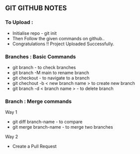  <h2>GIT GITHUB NOTES</h2>
   <div>
    <h3>To Upload :</h3>
    <ul>
        <li>Initialise repo - git init</li>
        <li>Then Follow the given commands on github..</li>
        <li>Congratulations !! Project Uploaded Successfully.</li>
    </ul>
    <h3>Branches : Basic Commands</h3>
    <ul>
        <li>git branch - to check branches</li>
        <li>git branch -M main to rename branch </li>
        <li>git checkout <branchname> -  to navigate to a branch</li>
            <li>git chechout -b < new branch name > to create new branch</li>
            <li>git branch -d < branch name > - to delete branch</li>
    </ul>
    <h3>Branch : Merge commands</h3>
    <p>Way 1</p>
    <ul>
    <li>git diff branch-name - to compare</li>
    <li>git merge branch-name - to merge two  branches</li>
    </ul>
    <p>Way 2</p>
    <ul>
        <li>Create a Pull Request</li>
    </ul>
   </div>